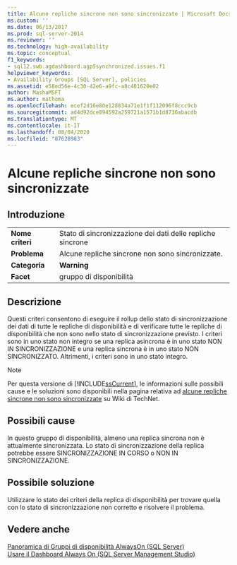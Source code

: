 ```yaml
---
title: Alcune repliche sincrone non sono sincronizzate | Microsoft Docs
ms.custom: ''
ms.date: 06/13/2017
ms.prod: sql-server-2014
ms.reviewer: ''
ms.technology: high-availability
ms.topic: conceptual
f1_keywords:
- sql12.swb.agdashboard.agp5synchronized.issues.f1
helpviewer_keywords:
- Availability Groups [SQL Server], policies
ms.assetid: e58ed56e-4c30-42e6-a9fc-a8c401620e02
author: MashaMSFT
ms.author: mathoma
ms.openlocfilehash: ecef2d16e80e128834a71e1f1f112096f8ccc9cb
ms.sourcegitcommit: ad4d92dce894592a259721a1571b1d8736abacdb
ms.translationtype: MT
ms.contentlocale: it-IT
ms.lasthandoff: 08/04/2020
ms.locfileid: "87628983"
---
```

# <a name="some-synchronous-replicas-are-not-synchronized"></a>Alcune repliche sincrone non sono sincronizzate
    
## <a name="introduction"></a>Introduzione  
  
|||  
|-|-|  
|**Nome criteri**|Stato di sincronizzazione dei dati delle repliche sincrone|  
|**Problema**|Alcune repliche sincrone non sono sincronizzate.|  
|**Categoria**|**Warning**|  
|**Facet**|gruppo di disponibilità|  
  
## <a name="description"></a>Descrizione  
 Questi criteri consentono di eseguire il rollup dello stato di sincronizzazione dei dati di tutte le repliche di disponibilità e di verificare tutte le repliche di disponibilità che non sono nello stato di sincronizzazione previsto. I criteri sono in uno stato non integro se una replica asincrona è in uno stato NON IN SINCRONIZZAZIONE e una replica sincrona è in uno stato NON SINCRONIZZATO. Altrimenti, i criteri sono in uno stato integro.  
  
> [!NOTE]  
>  Per questa versione di [!INCLUDE[ssCurrent](../../../includes/sscurrent-md.md)], le informazioni sulle possibili cause e le soluzioni sono disponibili nella pagina relativa ad [alcune repliche sincrone non sono sincronizzate](https://go.microsoft.com/fwlink/p/?LinkId=220853) su Wiki di TechNet.  
  
## <a name="possible-causes"></a>Possibili cause  
 In questo gruppo di disponibilità, almeno una replica sincrona non è attualmente sincronizzata. Lo stato di sincronizzazione della replica potrebbe essere SINCRONIZZAZIONE IN CORSO o NON IN SINCRONIZZAZIONE.  
  
## <a name="possible-solution"></a>Possibile soluzione  
 Utilizzare lo stato dei criteri della replica di disponibilità per trovare quella con lo stato di sincronizzazione non corretto e risolvere il problema.  
  
## <a name="see-also"></a>Vedere anche  
 [Panoramica di Gruppi di disponibilità AlwaysOn &#40;SQL Server&#41;](overview-of-always-on-availability-groups-sql-server.md)   
 [Usare il Dashboard Always On &#40;SQL Server Management Studio&#41;](use-the-always-on-dashboard-sql-server-management-studio.md)  
  
  
